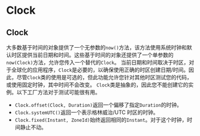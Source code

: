 # Clock

## Clock
大多数基于时间的对象提供了一个无参数的`now()`方法，该方法使用系统时钟和默认时区提供当前日期和时间。这些基于时间的对象还提供了一个单参数的`now(Clock)`方法，允许您传入一个替代的`Clock`。
当前日期和时间取决于时区，对于全球化的应用程序，`Clock`是必要的，以确保使用正确的时区创建日期/时间。因此，尽管`Clock`类的使用是可选的，但此功能允许您针对其他时区测试您的代码，或使用固定时钟，其中时间不会改变。
`Clock`类是抽象的，因此您不能创建它的实例。以下工厂方法对于测试可能很有用。
- `Clock.offset(Clock, Duration)`返回一个偏移了指定`Duration`的时钟。
- `Clock.systemUTC()`返回一个表示格林威治/UTC 时区的时钟。
- `Clock.fixed(Instant, ZoneId)`始终返回相同的`Instant`。对于这个时钟，时间静止不动。
